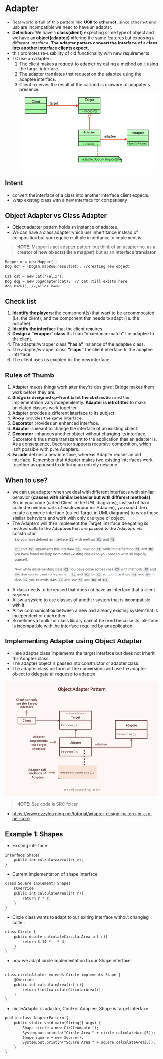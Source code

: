 # Adapter
* Real world is full of this pattern like **USB to ethernet**, since ethernet and usb are incompatible we need to have an adapter. 
* **Definition**: We have a **class(client)** expecting some type of object and we have an **object(adaptee)** offering the same features but exposing a different interface. **The adapter pattern convert the interface of a class into another interface clients expect.**
* this promotes re-usability of old functionality with new requirements. 
* TO use an adapter: 
    1. The client makes a request to adapter by calling a method on it using the target interface. 
    2. The adapter translates that request on the adaptee using the adaptee interface. 
    3. Client receives the result of the call and is unaware of adapater's presence.
![img](./img/classDiagram.jpg)

## Intent 
* convert the interface of a class into another interface client expects. 
* Wrap existing class with a new interface for compatibility

## Object Adapter vs Class Adapter 
* Object adapter pattern holds an instance of adaptee. 
* We can have a class adapter which use inhertitance instead of composition but you require multiple inheritance to implement is. 

> **NOTE**: Mapper is not adapter pattern but think of an adapter not as a **creator of new objects(like a mapper)** but as an **interface translator**
```
Mapper m = new Mapper();
Dog dof = (Dog)m.mapRow(resultSet); //creating new object

Cat cat = new Cat("Felix"); 
Dog dog = new DogAdapter(cat);  // cat still exists here 
dog.bark(); //yeilds meow
```

## Check list 
1. **Identify the players**: the component(s) that want to be accommodated (i.e. the client), and the component that needs to adapt (i.e. the adaptee).
2. **Identify the interface** that the client requires.
3. **Design a "wrapper" class** that can "impedance match" the adaptee to the client.
4. The adapter/wrapper class **"has a"** instance of the adaptee class.
5. The adapter/wrapper class **"maps"** the client interface to the adaptee interface.
6. The client uses (is coupled to) the new interface

## Rules of Thumb
1. Adapter makes things work after they're designed; Bridge makes them work before they are.
2. **Bridge is designed up-front to let the abstracti**on and the implementation vary independently. **Adapter is retrofitted** to make unrelated classes work together.
3. Adapter provides a different interface to its subject. 
4. **Proxy** provides the same interface. 
5. **Decorator** provides an enhanced interface.
6. **Adapter** is meant to change the interface of an existing object. 
7. **Decorator** enhances another object without changing its interface. Decorator is thus more transparent to the application than an adapter is. As a consequence, Decorator supports recursive composition, which isn't possible with pure Adapters.
8. **Facade** defines a new interface, whereas Adapter reuses an old interface. Remember that Adapter makes two existing interfaces work together as opposed to defining an entirely new one.

## When to use? 
* we can use adapter when we deal with different interfaces with similar behavior **(classes with similar behavior but with different methods)**. So, in your code (called Client in the UML diagrams), instead of hard code the method calls of each vendor (or Adaptee), you could then create a generic interface (called Target in UML diagrams) to wrap these similar behaviors and work with only one type of object.
* The Adapters will then implement the Target interface delegating its method calls to the Adaptees that are passed to the Adapters via constructor.
![img](./img/c.png)
* A class needs to be reused that does not have an interface that a client requires.
* Allow a system to use classes of another system that is incompatible with it.
* Allow communication between a new and already existing system that is independent of each other.
* Sometimes a toolkit or class library cannot be used because its interface is incompatible with the interface required by an application.

## Implementing Adapter using Object Adapter
* Here adapter class implements the target interface but does not inherit the Adaptee class. 
* The adaptee object is passed into constructor of adapter class. 
* The adapter class perform all the conversions and use the adaptee object to delegate all requests to adaptee. 

![img](./img/Object-Adapter-Pattern-in-ASP.NET-Core.png)
> **NOTE**: See code in SRC folder
* https://www.ezzylearning.net/tutorial/adapter-design-pattern-in-asp-net-core 
## Example 1: Shapes
* Existing interface 
```
interface Shape{
    public int calculateArea(int r);
}
```
* Current implementation of shape interface
```
class Square implements Shape{
    @Override
    public int calculateArea(int r){
        return r * r;
    }
}
```
* Circle class wants to adapt to our exiting interface without changing code : 
```
class Circle {
    public double calculateCiruclarArea(int r){
        return 3.14 * r * 4;
    }
}
```
* now we adapt circle implementation  to our Shape interface 
```

class circleAdapter extends Circle implements Shape {
    @Override 
    public int calculateArea(int r){
        return (int)calculateCircularArea(r);
    }
}    
```
* circleAdaptor is adaptor, Circle is Adaptee, Shape is target interface
```
public class AdapterPattern {
    public static void main(String[] args) {
        Shape circle = new CirCleAdaptor();
        System.out.println("Circle Area " + circle.calculateArea(5));
        Shape square = new Square();
        System.out.println("Square Area " + square.calculateArea(5));
    }
}
```